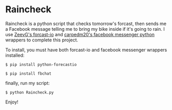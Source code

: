 # Raincheck

Raincheck is a python script that checks tomorrow's forcast, then sends me a Facebook message telling me to bring my bike inside if it's going to rain. I use [ZeevG's forcast-io](https://github.com/ZeevG/python-forecast.io) and  [carpedm20's facebook messenger python](https://github.com/carpedm20/fbchat/) wrappers to complete this project.

To install, you must have both forcast-io and facebook messenger wrappers installed:

```
$ pip install python-forecastio
```

```
$ pip install fbchat
```

finally, run my script:

```
$ python Raincheck.py
```

Enjoy!
